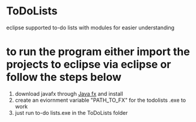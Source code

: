 # ToDoLists
eclipse supported to-do lists with modules for easier understanding
# to run the program either import the projects to eclipse via eclipse or follow the steps below
1) download javafx through [Java fx](https://gluonhq.com/products/javafx/) and install
2) create an eviornment variable "PATH_TO_FX" for the todolists .exe to work 
3) just run to-do lists.exe in the ToDoLists folder
